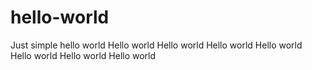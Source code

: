 # hello-world
Just simple hello world
Hello world
Hello world
Hello world
Hello world
Hello world
Hello world
Hello world
